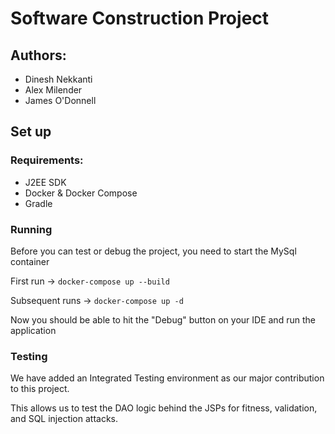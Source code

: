 # Software Construction Project

## Authors:

- Dinesh Nekkanti
- Alex Milender
- James O'Donnell

## Set up
### Requirements: 
- J2EE SDK
- Docker & Docker Compose
- Gradle

### Running
Before you can test or debug the project, you need to start the MySql container

First run ->
``docker-compose up --build``

Subsequent runs ->
``docker-compose up -d``

Now you should be able to hit the "Debug" button on your IDE and run the application

### Testing
We have added an Integrated Testing environment as our major contribution to this project.

This allows us to test the DAO logic behind the JSPs for fitness, validation, and SQL injection attacks.

